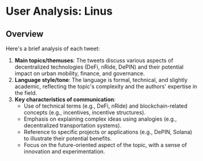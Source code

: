 # User Analysis: Linus

## Overview

Here's a brief analysis of each tweet:

1. **Main topics/themuses**: The tweets discuss various aspects of decentralized technologies (DeFi, nRide, DePIN) and their potential impact on urban mobility, finance, and governance.
2. **Language style/tone**: The language is formal, technical, and slightly academic, reflecting the topic's complexity and the authors' expertise in the field.
3. **Key characteristics of communication**:
    - Use of technical terms (e.g., DeFi, nRide) and blockchain-related concepts (e.g., incentives, incentive structures).
    - Emphasis on explaining complex ideas using analogies (e.g., decentralized transportation systems).
    - Reference to specific projects or applications (e.g., DePIN, Solana) to illustrate their potential benefits.
    - Focus on the future-oriented aspect of the topic, with a sense of innovation and experimentation.